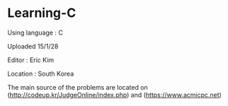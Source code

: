 # Learning-C

Using language : C

Uploaded 15/1/28

Editor : Eric Kim

Location : South Korea

The main source of the problems are located on (http://codeup.kr/JudgeOnline/index.php) and (https://www.acmicpc.net)

